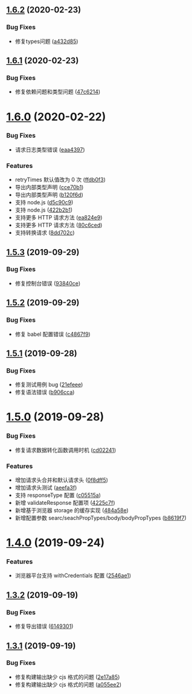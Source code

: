 ## [1.6.2](https://github.com/whinc/api-sharp/compare/v1.6.1...v1.6.2) (2020-02-23)


### Bug Fixes

* 修复types问题 ([a432d85](https://github.com/whinc/api-sharp/commit/a432d85))

## [1.6.1](https://github.com/whinc/api-sharp/compare/v1.6.0...v1.6.1) (2020-02-23)

### Bug Fixes

- 修复依赖问题和类型问题 ([47c6214](https://github.com/whinc/api-sharp/commit/47c6214))

# [1.6.0](https://github.com/whinc/api-sharp/compare/v1.5.3...v1.6.0) (2020-02-22)

### Bug Fixes

- 请求日志类型错误 ([eaa4397](https://github.com/whinc/api-sharp/commit/eaa4397))

### Features

- retryTimes 默认值改为 0 次 ([ffdb0f3](https://github.com/whinc/api-sharp/commit/ffdb0f3))
- 导出内部类型声明 ([cce70b1](https://github.com/whinc/api-sharp/commit/cce70b1))
- 导出内部类型声明 ([b120f6d](https://github.com/whinc/api-sharp/commit/b120f6d))
- 支持 node.js ([d5c90c9](https://github.com/whinc/api-sharp/commit/d5c90c9))
- 支持 node.js ([422b2b1](https://github.com/whinc/api-sharp/commit/422b2b1))
- 支持更多 HTTP 请求方法 ([ea824e9](https://github.com/whinc/api-sharp/commit/ea824e9))
- 支持更多 HTTP 请求方法 ([80c6ced](https://github.com/whinc/api-sharp/commit/80c6ced))
- 支持转换请求 ([8dd702c](https://github.com/whinc/api-sharp/commit/8dd702c))

## [1.5.3](https://github.com/whinc/api-sharp/compare/v1.5.2...v1.5.3) (2019-09-29)

### Bug Fixes

- 修复控制台错误 ([93840ce](https://github.com/whinc/api-sharp/commit/93840ce))

## [1.5.2](https://github.com/whinc/api-sharp/compare/v1.5.1...v1.5.2) (2019-09-29)

### Bug Fixes

- 修复 babel 配置错误 ([c4867f9](https://github.com/whinc/api-sharp/commit/c4867f9))

## [1.5.1](https://github.com/whinc/api-sharp/compare/v1.5.0...v1.5.1) (2019-09-28)

### Bug Fixes

- 修复测试用例 bug ([21efeee](https://github.com/whinc/api-sharp/commit/21efeee))
- 修复语法错误 ([b906cca](https://github.com/whinc/api-sharp/commit/b906cca))

# [1.5.0](https://github.com/whinc/api-sharp/compare/v1.4.0...v1.5.0) (2019-09-28)

### Bug Fixes

- 修复请求数据转化函数调用时机 ([cd02241](https://github.com/whinc/api-sharp/commit/cd02241))

### Features

- 增加请求头合并和默认请求头 ([0f8dff5](https://github.com/whinc/api-sharp/commit/0f8dff5))
- 增加请求头测试 ([aeefa3f](https://github.com/whinc/api-sharp/commit/aeefa3f))
- 支持 responseType 配置 ([c05515a](https://github.com/whinc/api-sharp/commit/c05515a))
- 新增 validateResponse 配置项 ([4225c7f](https://github.com/whinc/api-sharp/commit/4225c7f))
- 新增基于浏览器 storage 的缓存实现 ([484a58e](https://github.com/whinc/api-sharp/commit/484a58e))
- 新增配置参数 searc/seachPropTypes/body/bodyPropTypes ([b8619f7](https://github.com/whinc/api-sharp/commit/b8619f7))

# [1.4.0](https://github.com/whinc/api-sharp/compare/v1.3.2...v1.4.0) (2019-09-24)

### Features

- 浏览器平台支持 withCredentials 配置 ([2546ae1](https://github.com/whinc/api-sharp/commit/2546ae1))

## [1.3.2](https://github.com/whinc/api-sharp/compare/v1.3.1...v1.3.2) (2019-09-19)

### Bug Fixes

- 修复导出错误 ([6149301](https://github.com/whinc/api-sharp/commit/6149301))

## [1.3.1](https://github.com/whinc/api-sharp/compare/v1.3.0...v1.3.1) (2019-09-19)

### Bug Fixes

- 修复构建输出缺少 cjs 格式的问题 ([2e17a85](https://github.com/whinc/api-sharp/commit/2e17a85))
- 修复构建输出缺少 cjs 格式的问题 ([a055ee2](https://github.com/whinc/api-sharp/commit/a055ee2))
